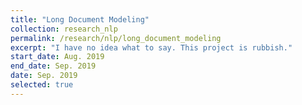 ```yaml
---
title: "Long Document Modeling"
collection: research_nlp
permalink: /research/nlp/long_document_modeling
excerpt: "I have no idea what to say. This project is rubbish."
start_date: Aug. 2019
end_date: Sep. 2019
date: Sep. 2019
selected: true
---
```

